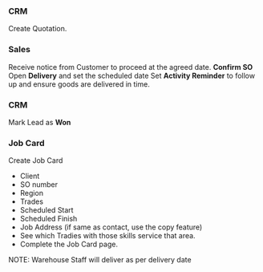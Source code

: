 ### CRM
Create Quotation.

### Sales
Receive notice from Customer to proceed at the agreed date. 
**Confirm SO**
Open **Delivery** and set the scheduled date
Set **Activity Reminder** to follow up and ensure goods are delivered in time.

### CRM
Mark Lead as **Won**

### Job Card
Create Job Card
- Client
- SO number
- Region
- Trades
- Scheduled Start
- Scheduled Finish
- Job Address (if same as contact, use the copy feature)
- See which Tradies with those skills service that area.
- Complete the Job Card page.

NOTE: Warehouse Staff will deliver as per delivery date
